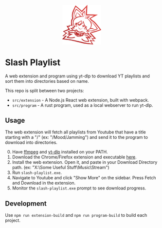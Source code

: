 
<p align="center">
    <img src="./src/extension/icons/Icon.svg" alt="Slash Playlist Icon" width="128rem"/>
</p>

# Slash Playlist
A web extension and program using yt-dlp to download YT playlists and sort them into directories based on name.

This repo is split between two projects:

- `src/extension` - A Node.js React web extension, built with webpack.
- `src/program` - A rust program, used as a local webserver to run yt-dlp.

## Usage
The web extension will fetch all playlists from Youtube that have a title starting with a "/" (ex: "/Mood/Jamming") and send it to the program to download into directories.

0. Have [ffmpeg](https://ffmpeg.org/) and [yt-dlp](https://github.com/yt-dlp/yt-dlp) installed on your PATH.
1. Download the Chrome/Firefox extension and executable [here](https://github.com/Sukadia/Slash-Playlist/releases/latest).
2. Install the web extension. Open it, and paste in your Download Directory path. (ex: "X:\Some Useful Stuff\Music\Stream")
3. Run `slash-playlist.exe`.
4. Navigate to Youtube and click "Show More" on the sidebar. Press Fetch and Download in the extension.
5. Monitor the `slash-playlist.exe` prompt to see download progress.

## Development
Use `npm run extension-build` and `npm run program-build` to build each project.